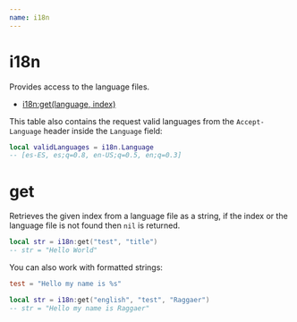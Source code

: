 ```yaml
---
name: i18n
---
```


# i18n

Provides access to the language files.

- [i18n:get(language, index)](#get)

This table also contains the request valid languages from the `Accept-Language` header inside the `Language` field:

```lua
local validLanguages = i18n.Language
-- [es-ES, es;q=0.8, en-US;q=0.5, en;q=0.3]
```

# get

Retrieves the given index from a language file as a string, if the index or the language file is not found then `nil` is returned.

```lua
local str = i18n:get("test", "title")
-- str = "Hello World"
```

You can also work with formatted strings:

```toml
test = "Hello my name is %s"
```

```lua
local str = i18n:get("english", "test", "Raggaer")
-- str = "Hello my name is Raggaer"
```
